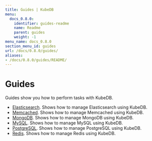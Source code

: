 ```yaml
---
title: Guides | KubeDB
menu:
  docs_0.8.0:
    identifier: guides-readme
    name: Readme
    parent: guides
    weight: -1
menu_name: docs_0.8.0
section_menu_id: guides
url: /docs/0.8.0/guides/
aliases:
- /docs/0.8.0/guides/README/
---
```


# Guides

Guides show you how to perform tasks with KubeDB.

- [Elasticsearch](/docs/0.8.0/guides/elasticsearch/README). Shows how to manage Elasticsearch using KubeDB.
- [Memcached](/docs/0.8.0/guides/memcached/README). Shows how to manage Memcached using KubeDB.
- [MongoDB](/docs/0.8.0/guides/mongodb/README). Shows how to manage MongoDB using KubeDB.
- [MySQL](/docs/0.8.0/guides/mysql/README). Shows how to manage MySQL using KubeDB.
- [PostgreSQL](/docs/0.8.0/guides/postgres/README). Shows how to manage PostgreSQL using KubeDB.
- [Redis](/docs/0.8.0/guides/redis/README). Shows how to manage Redis using KubeDB.
